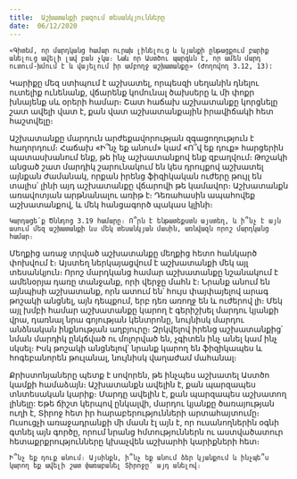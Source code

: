 ```yaml
---
title:  Աշխատանքի բազում տեսանկյունները
date:  06/12/2020
---
```


`«Գիտեմ, որ մարդկանց համար ուրախ լինելուց և կյանքի ընթացքում բարիք անելուց ավելի լավ բան չկա։ Նաև որ Աստծու պարգևն է, որ ամեն մարդ ուտում-խմում է և վայելում իր ամբողջ աշխատանքը» (Ժողովող 3.12, 13):`

Կարիքը մեզ ստիպում է աշխատել, որպեսզի սեղանին դնելու ուտելիք ունենանք, վճարենք կոմունալ ծախսերը և մի փոքր խնայենք սև օրերի համար։ Շատ հաճախ աշխատանքը կորցնելը շատ ավելի վատ է, քան վատ աշխատանքային իրավիճակի հետ հաշտվելը։

Աշխատանքը մարդուն արժեքավորության զգացողություն է հաղորդում։ Հաճախ «Ի՞նչ եք անում» կամ «Ո՞վ եք դուք» հարցերին պատասխանում ենք, թե ինչ աշխատանքով ենք զբաղվում։ Թոշակի անցած շատ մարդիկ շարունակում են կես դրույքով աշխատել այնքան ժամանակ, որքան իրենց ֆիզիկական ուժերը թույլ են տալիս՝ լինի այդ աշխատանքը վճարովի թե կամավոր։ Աշխատանքն առավոտյան արթնանալու առիթ է։ Դեռահասին ապահովեք աշխատանքով, և մեկ հանցագործ պակաս կլինի։

`Կարդացե՛ք Ծննդոց 3.19 համարը։ Ո՞րն է ենթատեքստն այստեղ, և ի՞նչ է այն ասում մեզ աշխատանքի ևս մեկ տեսանկյան մասին, առնվազն որոշ մարդկանց համար։`

Մեղքից առաջ տրված աշխատանքը մեղքից հետո հանկարծ փոխվում է։ Այստեղ ներկայացվում է աշխատանքի մեկ այլ տեսանկյուն։ Որոշ մարդկանց համար աշխատանքը նշանակում է ամենօրյա դառը տանջանք, որի վերջը մահն է։ Նրանք անում են այնպիսի աշխատանք, որն ատում են՝ հույս փայփայելով արագ թոշակի անցնել, այն դեպքում, երբ դեռ առողջ են և ուժերով լի։ Մեկ այլ խմբի համար աշխատանքը կարող է գերիշխել մարդու կյանքի վրա, դառնալ նրա գոյության կենտրոնը, նույնիսկ մարդու անձնական ինքնության աղբյուրը։ Զրկվելով իրենց աշխատանքից՝ նման մարդիկ ընկճված ու մոլորված են, չգիտեն ինչ անել կամ ինչ սկսել։ Իսկ թոշակի անցնելով՝ նրանք կարող են ֆիզիկապես և հոգեբանորեն թուլանալ, նույնիսկ վաղաժամ մահանալ։

Քրիստոնյաները պետք է սովորեն, թե ինչպես աշխատել Աստծո կամքի համաձայն։ Աշխատանքն ավելին է, քան պարզապես տնտեսական կարիք։ Մարդը ավելին է, քան պարզապես աշխատող լինելը: Եթե ճիշտ կերպով ընկալվի, մարդու կյանքը ծառայության ուղի է, Տիրոջ հետ իր հարաբերությունների արտահայտումը։ Ուսուցչի առաջադրանքի մի մասն էլ այն է, որ ուսանողներին օգնի գտնել այն գործը, որում նրանց հմտություններն ու աստվածատուր հետաքրքրությունները կխաչվեն աշխարհի կարիքների հետ։

`Ի՞նչ եք դուք անում։ Այսինքն, ի՞նչ եք անում ձեր կյանքում և ինչպե՞ս կարող եք ավելի շատ փառաբանել Տիրոջը՝ այդ անելով։`